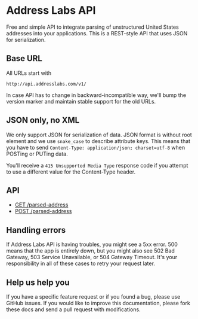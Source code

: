 Address Labs API
================

Free and simple API to integrate parsing of unstructured United States addresses into your applications. This is a REST-style API that uses JSON for serialization.


Base URL
--------

All URLs start with

    http://api.addresslabs.com/v1/

In case API has to change in backward-incompatible way, we'll bump the version marker and maintain stable support for the old URLs.


JSON only, no XML
-----------------

We only support JSON for serialization of data. JSON format is without root element and we use `snake_case` to describe attribute keys. This means that you have to send `Content-Type: application/json; charset=utf-8` when POSTing or PUTing data.

You'll receive a `415 Unsupported Media Type` response code if you attempt to use a different value for the Content-Type header.

API
---

* [GET /parsed-address](https://github.com/addresslabs/api-docs/blob/master/sections/parsed-address-get.md)
* [POST /parsed-address](https://github.com/addresslabs/api-docs/blob/master/sections/parsed-address-post.md)


Handling errors
---------------

If Address Labs API is having troubles, you might see a 5xx error. 500 means that the app is entirely down, but you might also see 502 Bad Gateway, 503 Service Unavailable, or 504 Gateway Timeout. It's your responsibility in all of these cases to retry your request later.


Help us help you
----------------

If you have a specific feature request or if you found a bug, please use GitHub issues. If you would like to improve this documentation, please fork these docs and send a pull request with modifications.